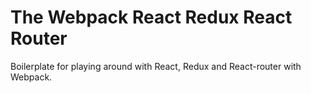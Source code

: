 # The Webpack React Redux React Router
Boilerplate for playing around with React, Redux and React-router with Webpack.

